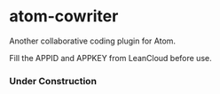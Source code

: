 # atom-cowriter

Another collaborative coding plugin for Atom.

Fill the APPID and APPKEY from LeanCloud before use.

### Under Construction
